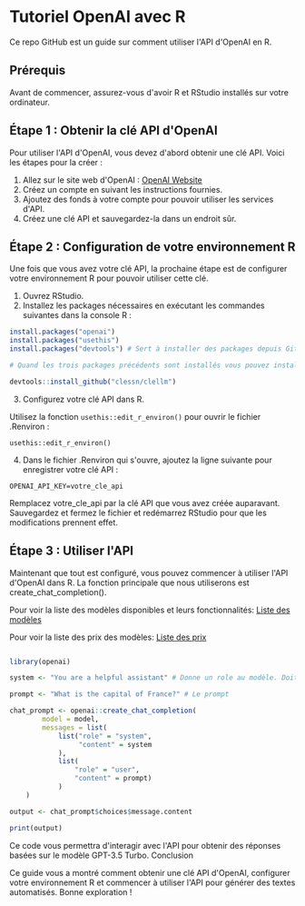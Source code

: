 # Tutoriel OpenAI avec R

Ce repo GitHub est un guide sur comment utiliser l'API d'OpenAI en R.

## Prérequis

Avant de commencer, assurez-vous d'avoir R et RStudio installés sur votre ordinateur.

## Étape 1 : Obtenir la clé API d'OpenAI

Pour utiliser l'API d'OpenAI, vous devez d'abord obtenir une clé API. Voici les étapes pour la créer :

1. Allez sur le site web d'OpenAI : [OpenAI Website](https://www.openai.com/)
2. Créez un compte en suivant les instructions fournies.
3. Ajoutez des fonds à votre compte pour pouvoir utiliser les services d'API.
4. Créez une clé API et sauvegardez-la dans un endroit sûr.

## Étape 2 : Configuration de votre environnement R

Une fois que vous avez votre clé API, la prochaine étape est de configurer votre environnement R pour pouvoir utiliser cette clé.

1. Ouvrez RStudio.
2. Installez les packages nécessaires en exécutant les commandes suivantes dans la console R :

```R
install.packages("openai")
install.packages("usethis")
install.packages("devtools") # Sert à installer des packages depuis GitHub

# Quand les trois packages précédents sont installés vous pouvez installer le package clellm

devtools::install_github("clessn/clellm")
```

3. Configurez votre clé API dans R. 

Utilisez la fonction `usethis::edit_r_environ()` pour ouvrir le fichier .Renviron :

`usethis::edit_r_environ()`

4. Dans le fichier .Renviron qui s'ouvre, ajoutez la ligne suivante pour enregistrer votre clé API :

`OPENAI_API_KEY=votre_cle_api`

Remplacez votre_cle_api par la clé API que vous avez créée auparavant. Sauvegardez et fermez le fichier et redémarrez RStudio pour que les modifications prennent effet.

## Étape 3 : Utiliser l'API

Maintenant que tout est configuré, vous pouvez commencer à utiliser l'API d'OpenAI dans R. La fonction principale que nous utiliserons est create_chat_completion().

Pour voir la liste des modèles disponibles et leurs fonctionnalités: [Liste des modèles](https://platform.openai.com/docs/models)


Pour voir la liste des prix des modèles: [Liste des prix](https://openai.com/pricing)

```R

library(openai)

system <- "You are a helpful assistant" # Donne un role au modèle. Doit être clair et concis

prompt <- "What is the capital of France?" # Le prompt

chat_prompt <- openai::create_chat_completion(
        model = model,
        messages = list(
            list("role" = "system",
                 "content" = system
            ),
            list(
                "role" = "user",
                "content" = prompt)
            )
    )

output <- chat_prompt$choices$message.content

print(output)

```

Ce code vous permettra d'interagir avec l'API pour obtenir des réponses basées sur le modèle GPT-3.5 Turbo.
Conclusion

Ce guide vous a montré comment obtenir une clé API d'OpenAI, configurer votre environnement R et commencer à utiliser l'API pour générer des textes automatisés. Bonne exploration !
